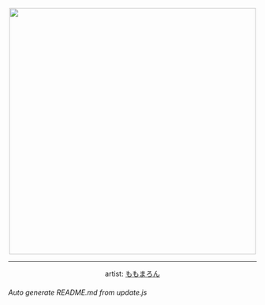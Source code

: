 
<p align="center">
  <img width="500" src="https://nekos.best/api/v2/neko/0216.png">
  <hr/>
  <center>
    artist: <a href="https://www.pixiv.net/en/artworks/79899065">ももまろん</a>
  </center>
</p>


###### Auto generate README.md from update.js

